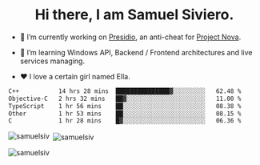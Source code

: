 <h1 align="center">Hi there, I am Samuel Siviero.</h1>

- 🔭 I’m currently working on [Presidio](https://presidio.ac), an anti-cheat for [Project Nova](https://discord.gg/novafn).

- 🌱 I’m learning Windows API, Backend / Frontend architectures and live services managing.

- ❤️ I love a certain girl named Ella.

<!--START_SECTION:waka-->

```txt
C++           14 hrs 28 mins  ███████████████▓░░░░░░░░░   62.48 %
Objective-C   2 hrs 32 mins   ██▓░░░░░░░░░░░░░░░░░░░░░░   11.00 %
TypeScript    1 hr 56 mins    ██░░░░░░░░░░░░░░░░░░░░░░░   08.38 %
Other         1 hr 53 mins    ██░░░░░░░░░░░░░░░░░░░░░░░   08.15 %
C             1 hr 28 mins    █▓░░░░░░░░░░░░░░░░░░░░░░░   06.36 %
```

<!--END_SECTION:waka-->

<p><img align="left" src="https://github-readme-stats.vercel.app/api/top-langs?username=samuelsiv&show_icons=true&locale=en&layout=compact&theme=radical" alt="samuelsiv" /></p>

<p>&nbsp;<img align="center" src="https://github-readme-stats.vercel.app/api?username=samuelsiv&show_icons=true&locale=en&theme=radical" alt="samuelsiv" /></p>
<p align="left"> <img src="https://komarev.com/ghpvc/?username=samuelsiv&label=Profile%20views&color=0e75b6&style=flat" alt="samuelsiv" /> </p>

